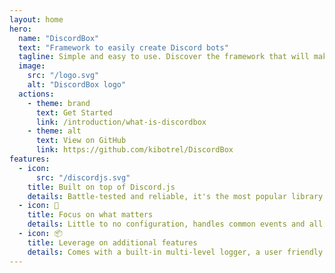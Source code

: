 ```yaml
---
layout: home
hero:
  name: "DiscordBox"
  text: "Framework to easily create Discord bots"
  tagline: Simple and easy to use. Discover the framework that will make your life easier.
  image:
    src: "/logo.svg"
    alt: "DiscordBox logo"
  actions:
    - theme: brand
      text: Get Started
      link: /introduction/what-is-discordbox
    - theme: alt
      text: View on GitHub
      link: https://github.com/kibotrel/DiscordBox
features:
  - icon:
      src: "/discordjs.svg"
    title: Built on top of Discord.js
    details: Battle-tested and reliable, it's the most popular library for bot creation.
  - icon: 🚀
    title: Focus on what matters
    details: Little to no configuration, handles common events and all interaction types out of the box.
  - icon: 📦
    title: Leverage on additional features
    details: Comes with a built-in multi-level logger, a user friendly error handler and much more.
---
```

